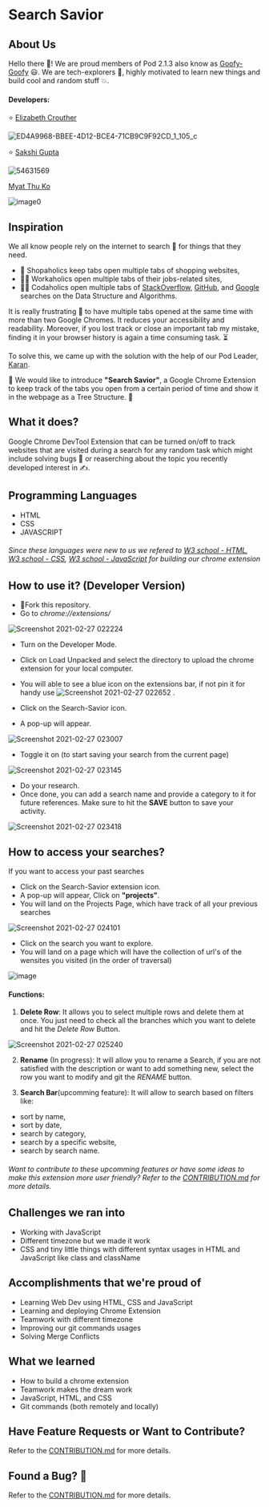 # Search Savior

## About Us
Hello there 👋! We are proud members of Pod 2.1.3 also know as [Goofy-Goofy](https://goofy-goofy.github.io/) 😃. We are tech-explorers 🚀, highly motivated to learn new things and build cool and random stuff 💥.

#### Developers:
  ⭐ [Elizabeth Crouther](https://github.com/eliboss)
  
  ![ED4A9968-BBEE-4D12-BCE4-71CB9C9F92CD_1_105_c](https://user-images.githubusercontent.com/54631569/109351584-83205700-789f-11eb-9498-876ecb7e5efd.jpg)
  
  ⭐ [Sakshi Gupta](https://github.com/sakshigupta265)
  
  ![54631569](https://user-images.githubusercontent.com/54631569/109351893-004bcc00-78a0-11eb-973d-b89de99a9fa2.jpg)
  
  
   [Myat Thu Ko](https://github.com/MyatThuKo)
  
![image0](https://user-images.githubusercontent.com/54631569/109351692-aea34180-789f-11eb-8475-048f771834f9.jpg)


## Inspiration
We all know people rely on the internet to search 🔎 for things that they need. 
 * 🛒 Shopaholics keep tabs open multiple tabs of shopping websites,
 * 👨‍💼 Workaholics open multiple tabs of their jobs-related sites,  
 * 👩‍💻 Codaholics open multiple tabs of [StackOverflow](https://stackoverflow.com/), [GitHub](https://github.com/), and [Google](https://www.google.com/) searches on the Data Structure and Algorithms.
 
It is really frustrating 💢  to have multiple tabs opened at the same time with more than two Google Chromes. It reduces your accessibility and readability. Moreover, if you lost track or close an important tab my mistake, finding it in your browser history is again a time consuming task. ⏳

To solve this, we came up with the solution with the help of our Pod Leader, [Karan](https://github.com/Korusuke).

📢 We would like to introduce **"Search Savior"**, a Google Chrome Extension to keep track of the tabs you open from a certain period of time and show it in the webpage as a Tree Structure. 🌳

## What it does?
Google Chrome DevTool Extension that can be turned on/off to track websites that are visited during a search for any random task which might include solving bugs 🐞 or reaserching about the topic you recently developed interest in ✍.  

## Programming Languages
- HTML
- CSS
- JAVASCRIPT

###### Since these languages were new to us we refered to [W3 school - HTML](https://www.w3schools.com/html/), [W3 school - CSS](https://www.w3schools.com/html/html_css.asp), [W3 school - JavaScript](https://www.w3schools.com/js/DEFAULT.asp) for building our chrome extension

## How to use it? (Developer Version)
- 🍴Fork this repository.
- Go to *chrome://extensions/*

![Screenshot 2021-02-27 022224](https://user-images.githubusercontent.com/54631569/109353657-ac8eb200-78a2-11eb-968d-d483bf214ccc.png)

- Turn on the Developer Mode.
- Click on Load Unpacked and select the directory to upload the chrome extension for your local computer.
- You will able to see a blue icon on the extensions bar, if not pin it for handy use ![Screenshot 2021-02-27 022652](https://user-images.githubusercontent.com/54631569/109354115-4b1b1300-78a3-11eb-8a28-7178496d7a8c.png) .

- Click on the Search-Savior icon.
- A pop-up will appear.

![Screenshot 2021-02-27 023007](https://user-images.githubusercontent.com/54631569/109354416-c8df1e80-78a3-11eb-96e0-8e82037313b3.png)

- Toggle it on (to start saving your search from the current page)

![Screenshot 2021-02-27 023145](https://user-images.githubusercontent.com/54631569/109354533-f5933600-78a3-11eb-834d-8aead56bbc3a.png)

- Do your research. 
- Once done, you can add a search name and provide a category to it for future references. Make sure to hit the **SAVE** button to save your activity.

![Screenshot 2021-02-27 023418](https://user-images.githubusercontent.com/54631569/109354773-528eec00-78a4-11eb-882b-1c21ac0dcd09.png)


## How to access your searches?
If you want to access your past searches
- Click on the Search-Savior extension icon.
- A pop-up will appear, Click on **"projects"**.
- You will land on the Projects Page, which have track of all your previous searches

![Screenshot 2021-02-27 024101](https://user-images.githubusercontent.com/54631569/109355488-47888b80-78a5-11eb-924e-7758e9aa208e.png)

- Click on the search you want to explore.
- You will land on a page which will have the collection of url's of the wensites you visited (in the order of traversal)

![image](https://user-images.githubusercontent.com/54631569/109356077-39873a80-78a6-11eb-8cbc-212e228d8cd7.png)

#### Functions:
 1. **Delete Row**: It allows you to select multiple rows and delete them at once. You just need to check all the branches which you want to delete and hit the *Delete Row* Button.
 
 ![Screenshot 2021-02-27 025240](https://user-images.githubusercontent.com/54631569/109356553-e2ce3080-78a6-11eb-91fa-499008cad99d.png)
 
 2. **Rename** (In progress): It will allow you to rename a Search, if you are not satisfied with the description or want to add something new, select the row you want to modify and git the *RENAME* button.
 
 3. **Search Bar**(upcomming feature): It will allow to search based on filters like: 
  - sort by name, 
  - sort by date,
  - search by category,
  - search by a specific website,
  - search by search name.
  
###### Want to contribute to these upcomming features or have some ideas to make this extension more user friendly? Refer to the [CONTRIBUTION.md]() for more details.


## Challenges we ran into
- Working with JavaScript 
- Different timezone but we made it work 
- CSS and tiny little things with different syntax usages in HTML and JavaScript like class and className

## Accomplishments that we're proud of
- Learning Web Dev using HTML, CSS and JavaScript 
- Learning and deploying Chrome Extension 
- Teamwork with different timezone
- Improving our git commands usages
- Solving Merge Conflicts

## What we learned
- How to build a chrome extension
- Teamwork makes the dream work
- JavaScript, HTML, and CSS
- Git commands (both remotely and locally)

## Have Feature Requests or Want to Contribute?
 Refer to the [CONTRIBUTION.md]() for more details.
 
## Found a Bug? 🐞
 Refer to the [CONTRIBUTION.md]() for more details.
